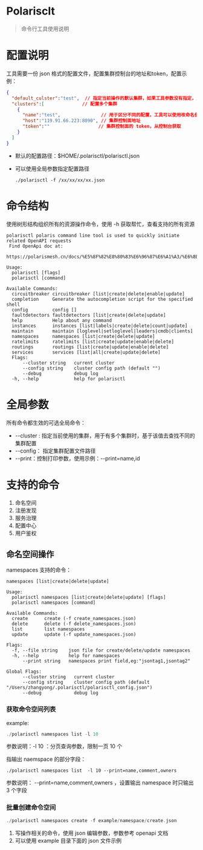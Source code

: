# Polarisclt

> 命令行工具使用说明



# 配置说明

工具需要一份 json 格式的配置文件，配置集群控制台的地址和token，配置示例：

```json
{
  "default_culster":"test",  // 指定当前操作的默认集群，如果工具参数没有指定，则使用该配置
  "clusters":[              // 配置多个集群
    {
      "name":"test",               // 用于区分不同的配置，工具可以使用改命名使用不同的集群配置
      "host":"119.91.66.223:8090", // 集群控制面地址
      "token":""                  // 集群控制面的 token，从控制台获取
    }
  ]
}
```

* 默认的配置路径：$HOME/.polarisctl/polarisctl.json

* 可以使用全局参数指定配置路径 

  ```shell
  ./polarisctl -f /xx/xx/xx/xx.json
  ```

# 命令结构

使用树形结构组织所有的资源操作命令，使用 -h 获取帮忙，查看支持的所有资源

```shell
polarisctl polaris command line tool is used to quickly initiate related OpenAPI requests
 Find OpenApi doc at:
 https://polarismesh.cn/docs/%E5%8F%82%E8%80%83%E6%96%87%E6%A1%A3/%E6%8E%A5%E5%8F%A3%E6%96%87%E6%A1%A3/open_api

Usage:
  polarisctl [flags]
  polarisctl [command]

Available Commands:
  circuitbreaker circuitbreaker [list|create|delete|enable|update]
  completion     Generate the autocompletion script for the specified shell
  config         config []
  faultdetectors faultdetectors [list|create|delete|update]
  help           Help about any command
  instances      instances [list|labels|create|delete|count|update]
  maintain       maintain [loglevel|setloglevel|leaders|cmdb|clients]
  namespaces     namespaces [list|create|delete|update]
  ratelimits     ratelimits [list|create|update|enable|delete]
  routings       routings [list|create|update|enable|delete]
  services       services [list|all|create|update|delete]
  Flags:
      --cluster string   current cluster
      --config string    cluster config path (default "")
      --debug            debug log
  -h, --help             help for polarisctl
```

# 全局参数

所有命令都生效的可选全局命令：

* --cluster : 指定当前使用的集群，用于有多个集群时，基于该值去查找不同的集群配置
* --config： 指定集群配置文件路径
* --print：控制打印参数，使用示例：--print=name,id

# 支持的命令

1. 命名空间
2. 注册发现
3. 服务治理
4. 配置中心
5. 用户鉴权

## 命名空间操作

namespaces 支持的命令：

```
namespaces [list|create|delete|update]

Usage:
  polarisctl namespaces [list|create|delete|update] [flags]
  polarisctl namespaces [command]

Available Commands:
  create      create (-f create_namespaces.json)
  delete      delete (-f delete_namespaces.json)
  list        list namespaces
  update      update (-f update_namespaces.json)

Flags:
  -f, --file string    json file for create/delete/update namespaces
  -h, --help           help for namespaces
      --print string   namespaces print field,eg:"jsontag1,jsontag2"

Global Flags:
      --cluster string   current cluster
      --config string    cluster config path (default "/Users/zhangyong/.polarisctl/polarisctl_config.json")
      --debug            debug log
```

### 获取命令空间列表

example:

```go
./polarisctl namespaces list -l 10
```

参数说明：-l 10 ：分页查询参数，限制一页 10 个

指输出 naemspace 的部分字段：

```g0
./polarisctl namespaces list  -l 10 --print=name,comment,owners
```

参数说明： --print=name,comment,owners ，设置输出 namespace 时只输出 3 个字段

### 批量创建命令空间

```go
./polarisctl namespaces create -f example/namespace/create.json
```

1. 写操作相关的命令，使用 json 编辑参数，参数参考 openapi 文档
2. 可以使用 example 目录下面的 json 文件示例

